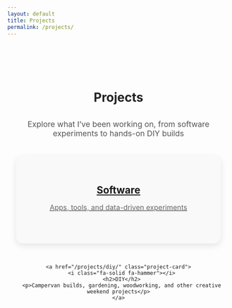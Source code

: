 ```yaml
---
layout: default
title: Projects
permalink: /projects/
---
```


<style>
/* --- Projects Landing Page Styling --- */
.projects-landing {
  display: flex;
  flex-direction: column;
  align-items: center;
  text-align: center;
  margin: 4rem auto;
  max-width: 850px;
  padding: 1rem;
}

/* Match the site's normal Markdown H1 size */
.projects-landing h1 {
  font-size: 2em; /* same as Markdown # heading */
  font-weight: 700;
  margin-bottom: 1rem;
  color: #222;
}

.projects-landing p {
  font-size: 1.1rem;
  color: #555;
  margin-bottom: 2.5rem;
  max-width: 700px;
}

/* Two cards side by side, centered, max combined width 850px */
.project-links {
  display: flex;
  justify-content: center;
  gap: 2rem;
  flex-wrap: wrap;
  max-width: 850px;
}

.project-card {
  background: #f9f9f9;
  border-radius: 1rem;
  padding: 2rem;
  width: 100%;
  max-width: 400px; /* two cards fit side by side within 850px total */
  text-align: center;
  box-shadow: 0 5px 15px rgba(0,0,0,0.1);
  transition: all 0.3s ease;
}

.project-card:hover {
  transform: translateY(-8px);
  box-shadow: 0 8px 20px rgba(0,0,0,0.15);
  background: #fff;
}

.project-card i {
  font-size: 2.5rem;
  color: #2a9d8f;
  margin-bottom: 1rem;
}

.project-card h2 {
  font-size: 1.4rem;
  margin-bottom: 0.5rem;
}

.project-card a {
  text-decoration: none;
  color: inherit;
}

.project-card p {
  color: #666;
  font-size: 1rem;
}
</style>

<!-- Include Font Awesome (for icons) -->
<link rel="stylesheet" href="https://cdnjs.cloudflare.com/ajax/libs/font-awesome/6.5.0/css/all.min.css">

<div class="projects-landing">
  <h1>Projects</h1>
  <p>Explore what I’ve been working on, from software experiments to hands-on DIY builds</p>

  <div class="project-links">
    <a href="/projects/software/" class="project-card">
      <i class="fa-solid fa-laptop-code"></i>
      <h2>Software</h2>
      <p>Apps, tools, and data-driven experiments</p>
    </a>

    <a href="/projects/diy/" class="project-card">
      <i class="fa-solid fa-hammer"></i>
      <h2>DIY</h2>
      <p>Campervan builds, gardening, woodworking, and other creative weekend projects</p>
    </a>
  </div>
</div>

